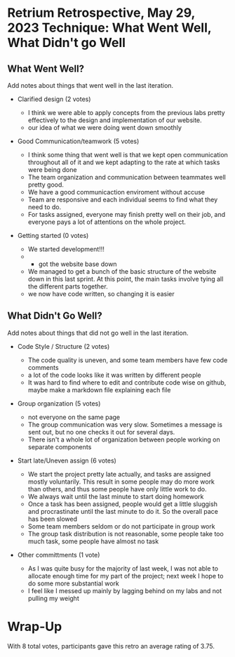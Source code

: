 Retrium Retrospective, May 29, 2023
Technique: What Went Well, What Didn't go Well
===================================

What Went Well?
---------------
Add notes about things that went well in the last iteration.

- Clarified design (2 votes)
    - I think we were able to apply concepts from the previous labs pretty effectively to the design and implementation of our website.
    - our idea of what we were doing went down smoothly

- Good Communication/teamwork (5 votes)
    - I think some thing that went well is that we kept open communication throughout all of it and we kept adapting to the rate at which tasks were being done
    - The team organization and communication between teammates well pretty good.
    - We have a good communicaction enviroment without accuse
    - Team are responsive and each individual seems to find what they need to do.
    - For tasks assigned, everyone may finish pretty well on their job, and everyone pays a lot of attentions on the whole project.

- Getting started (0 votes)
    - We started development!!!
    - - got the website base down
    - We managed to get a bunch of the basic structure of the website down in this last sprint. At this point, the main tasks involve tying all the different parts together.
    - we now have code written, so changing it is easier


What Didn't Go Well?
--------------------
Add notes about things that did not go well in the last iteration.

- Code Style / Structure (2 votes)
    - The code quality is uneven, and some team members have few code comments
    - a lot of the code looks like it was written by different people
    - It was hard to find where to edit and contribute code wise on github, maybe make a markdown file explaining each file

- Group organization (5 votes)
    - not everyone on the same page
    - The group communication was very slow. Sometimes a message is sent out, but no one checks it out for several days.
    - There isn't a whole lot of organization between people working on separate components

- Start late/Uneven assign (6 votes)
    - We start the project pretty late actually, and tasks are assigned mostly voluntarily. This result in some people may do more work than others, and thus some people have only little work to do.
    - We always wait until the last minute to start doing homework
    - Once a task has been assigned, people would get a little sluggish and procrastinate until the last minute to do it. So the overall pace has been slowed
    - Some team members seldom or do not participate in group work
    - The group task distribution is not reasonable, some people take too much task, some people have almost no task

- Other committments (1 vote)
    - As I was quite busy for the majority of last week, I was not able to allocate enough time for my part of the project; next week I hope to do some more substantial work
    - I feel like I messed up mainly by lagging behind on my labs and not pulling my weight


Wrap-Up
=======

With 8 total votes, participants gave this retro an average rating of 3.75.